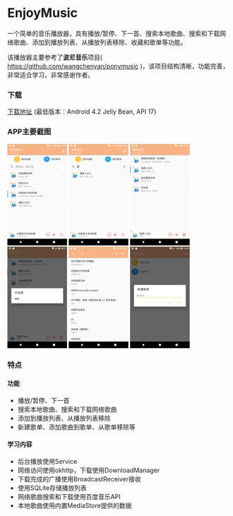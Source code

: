 # EnjoyMusic
一个简单的音乐播放器，具有播放/暂停、下一首、搜索本地歌曲、搜索和下载网络歌曲、添加到播放列表、从播放列表移除、收藏和歌单等功能。

该播放器主要参考了**波尼音乐**项目( https://github.com/wangchenyan/ponymusic )，该项目结构清晰，功能完善，非常适合学习，非常感谢作者。

### 下载
[下载地址](https://github.com/MrLiu199/EnjoyMusic/blob/master/assets/enjoy_music-debug.apk) (最低版本：Android 4.2 Jelly Bean, API 17)

### APP主要截图
<img src="/assets/Screenshot_1551875303.png" alt="screenshot" title="本地音乐播放" width="135" height="230" />  <img src="/assets/Screenshot_1551876634.png" alt="screenshot" title="本地音乐搜索" width="135" height="230" /> 
<img src="/assets/Screenshot_1551876653.png" alt="screenshot" title="播放列表" width="135" height="230" />  <img src="/assets/Screenshot_1551876679.png" alt="screenshot" title="从播放列表移除" width="135" height="230" /> 
<img src="/assets/Screenshot_1551876701.png" alt="screenshot" title="搜索网络歌曲" width="135" height="230" />  <img src="/assets/Screenshot_1556085584.png" alt="screenshot" title="歌单列表-新建歌单" width="135" height="230" />

### 特点
#### 功能
- 播放/暂停、下一首
- 搜索本地歌曲、搜索和下载网络歌曲
- 添加到播放列表、从播放列表移除
- 新建歌单、添加歌曲到歌单、从歌单移除等
#### 学习内容
- 后台播放使用Service
- 网络访问使用okhttp，下载使用DownloadManager
- 下载完成的广播使用BroadcastReceiver接收
- 使用SQLite存储播放列表
- 网络歌曲搜索和下载使用百度音乐API
- 本地歌曲使用内置MediaStore提供的数据
